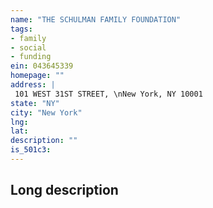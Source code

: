```yaml
---
name: "THE SCHULMAN FAMILY FOUNDATION"
tags:
- family
- social
- funding
ein: 043645339
homepage: ""
address: |
 101 WEST 31ST STREET, \nNew York, NY 10001
state: "NY"
city: "New York"
lng: 
lat: 
description: ""
is_501c3: 
---
```


## Long description


